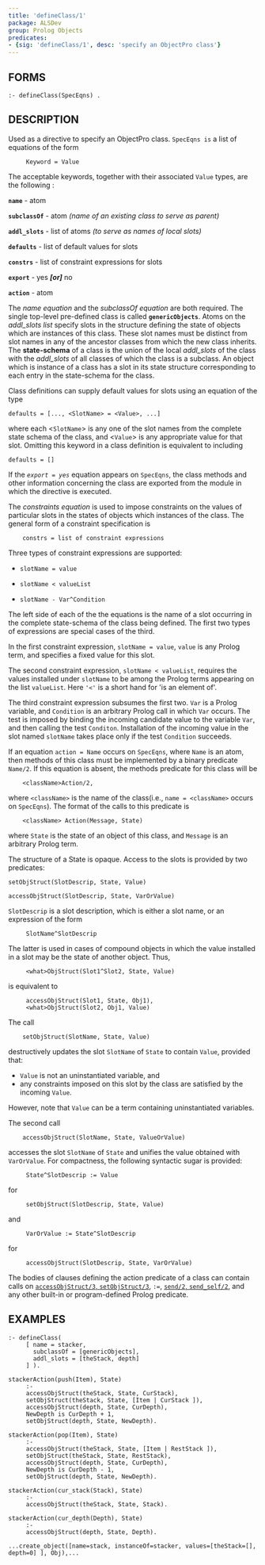 ```yaml
---
title: 'defineClass/1'
package: ALSDev
group: Prolog Objects
predicates:
- {sig: 'defineClass/1', desc: 'specify an ObjectPro class'}
---
```


## FORMS
```
:- defineClass(SpecEqns) .
```
## DESCRIPTION

Used as a directive to specify an ObjectPro class. `SpecEqns is` a list of equations of the form
```
     Keyword = Value

```
The acceptable keywords, together with their associated `Value` types, are the following :

**`name`** - atom

**`subclassOf`** - atom _(name of an existing class to serve as parent)_

**`addl_slots`** - list of atoms _(to serve as names of local slots)_

**`defaults`** - list of default values for slots

**`constrs`** - list of constraint expressions for slots

**`export`** - yes **_[or]_** no

**`action`** - atom

The _name equation_ and the _subclassOf equation_ are both required. The single top-level pre-defined class is called **`genericObjects`**. Atoms on the _addl_slots list_ specify slots in the structure defining the state of objects which are instances of this class. These slot names must be distinct from slot names in any of the ancestor classes from which the new class inherits. The **__state-schema__** of a class is the union of the local _addl_slots_ of the class with the _addl_slots_ of all classes of which the class is a subclass. An object which is instance of a class has a slot in its state structure corresponding to each entry in the state-schema for the class.

Class definitions can supply default values for slots using an equation of the type
```
defaults = [..., <SlotName> = <Value>, ...]
```
where each &lt;`SlotName`&gt; is any one of the slot names from the complete state schema of the class, and &lt;`Value`&gt; is any appropriate value for that slot. Omitting this keyword in a class definition is equivalent to including
```
defaults = []
```
If the _`export = yes`_ equation appears on `SpecEqns`, the class methods and other information concerning the class are exported from the module in which the directive is executed.

The _constraints equation_ is used to impose constraints on the values of particular slots in the states of objects which instances of the class. The general form of a constraint specification is
```
    constrs = list of constraint expressions
```
Three types of constraint expressions are supported:

- `slotName = value`

- `slotName < valueList`

- `slotName - Var^Condition`

The left side of each of the the equations is the name of a slot occurring in the complete state-schema of the class being defined.  The first two types of expressions are special cases of the third. 

In the first constraint expression, `slotName = value`, `value` is any Prolog term, and specifies a fixed value for this slot. 

The second constraint expression, `slotName < valueList`, requires the values installed under `slotName` to be among the Prolog terms appearing on the list `valueList`. Here `'<'` is a short hand for 'is an element of'. 

The third constraint expression subsumes the first two. `Var` is a Prolog variable, and `Condition` is an arbitrary Prolog call in which `Var` occurs. The test is imposed by binding the incoming candidate value to the variable `Var`, and then calling the test `Conditon`. Installation of the incoming value in the slot named `slotName` takes place only if the test `Condition` succeeds.

If an equation `action = Name` occurs on `SpecEqns`, where `Name` is an atom, then methods of this class must be implemented by a binary predicate `Name/2`. If this equation is absent, the methods predicate for this class will be 
```
    <className>Action/2, 
```
where `<className>` is the name of the class(i.e., `name = <className>` occurs on `SpecEqns`). The format of the calls to this predicate is
```
    <className> Action(Message, State)
```
where `State` is the state of an object of this class, and  `Message` is an arbitrary Prolog term.

The structure of a State is opaque. Access to the slots is provided by two predicates:
```
setObjStruct(SlotDescrip, State, Value)

accessObjStruct(SlotDescrip, State, VarOrValue)
```
`SlotDescrip` is a slot description, which is either a slot name, or an expression of the form
```
     SlotName^SlotDescrip
```
The latter is used in cases of compound objects in which the value installed in a slot may be the state of another object. Thus,
```
     <what>ObjStruct(Slot1^Slot2, State, Value)
```
is equivalent to
```
     accessObjStruct(Slot1, State, Obj1),
     <what>ObjStruct(Slot2, Obj1, Value)
```
The call
```
    setObjStruct(SlotName, State, Value)
```
destructively updates the slot `SlotName` of `State` to contain `Value`, provided that:

 - `Value` is not an uninstantiated variable, and
 - any constraints imposed on this slot by the class are satisfied by the incoming `Value`. 

However, note that `Value` can be a term containing uninstantiated variables. 

The second call
```
    accessObjStruct(SlotName, State, ValueOrValue)
```
accesses the slot `SlotName` of `State` and unifies the value obtained with `VarOrValue`. For compactness, the following syntactic sugar is provided:
```
     State^SlotDescrip := Value
```
for
```
     setObjStruct(SlotDescrip, State, Value)
```
and
```
     VarOrValue := State^SlotDescrip
```
for
```
     accessObjStruct(SlotDescrip, State, VarOrValue)
```
The bodies of clauses defining the action predicate of a class can contain calls on [`accessObjStruct/3`, `setObjStruct/3`](setObjStruct.html), `:=`, [`send/2`, `send_self/2`](send.html), and any other built-in or program-defined Prolog predicate.

## EXAMPLES
```
:- defineClass(
     [ name = stacker,
       subclassOf = [genericObjects],
       addl_slots = [theStack, depth]
     ] ).

stackerAction(push(Item), State)
     :-
     accessObjStruct(theStack, State, CurStack),
     setObjStruct(theStack, State, [Item | CurStack ]),
     accessObjStruct(depth, State, CurDepth),
     NewDepth is CurDepth + 1,
     setObjStruct(depth, State, NewDepth).

stackerAction(pop(Item), State)
     :-
     accessObjStruct(theStack, State, [Item | RestStack ]),
     setObjStruct(theStack, State, RestStack),
     accessObjStruct(depth, State, CurDepth),
     NewDepth is CurDepth - 1,
     setObjStruct(depth, State, NewDepth).

stackerAction(cur_stack(Stack), State)
     :-
     accessObjStruct(theStack, State, Stack).

stackerAction(cur_depth(Depth), State)
     :-
     accessObjStruct(depth, State, Depth).

...create_object([name=stack, instanceOf=stacker, values=[theStack=[], depth=0] ], Obj),...
```
